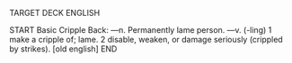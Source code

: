 TARGET DECK
ENGLISH

START
Basic
Cripple
Back: —n. Permanently lame person. —v. (-ling) 1 make a cripple of; lame. 2 disable, weaken, or damage seriously (crippled by strikes). [old english]
END
